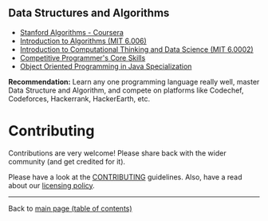 ## Data Structures and Algorithms

- [Stanford Algorithms - Coursera](https://www.coursera.org/specializations/algorithms)
- [Introduction to Algorithms (MIT 6.006)](https://ocw.mit.edu/courses/electrical-engineering-and-computer-science/6-006-introduction-to-algorithms-fall-2011/)
- [Introduction to Computational Thinking and Data Science (MIT 6.0002)](https://ocw.mit.edu/courses/electrical-engineering-and-computer-science/6-0002-introduction-to-computational-thinking-and-data-science-fall-2016/) 
- [Competitive Programmer's Core Skills](https://www.coursera.org/learn/competitive-programming-core-skills)
- [Object Oriented Programming in Java Specialization](https://www.coursera.org/specializations/object-oriented-programming)

**Recommendation:** Learn any one programming language really well, master Data Structure and Algorithm, and compete on platforms like Codechef, Codeforces, Hackerrank, HackerEarth, etc.

# Contributing

Contributions are very welcome! Please share back with the wider community (and get credited for it).

Please have a look at the [CONTRIBUTING](contributing.md) guidelines. Also, have a read about our [licensing policy](https://github.com/Data-Science-Community-SRM/Resourceify/blob/master/LICENSE).

---

Back to [main page (table of contents)](https://data-science-community-srm.github.io/Resourceify/)
